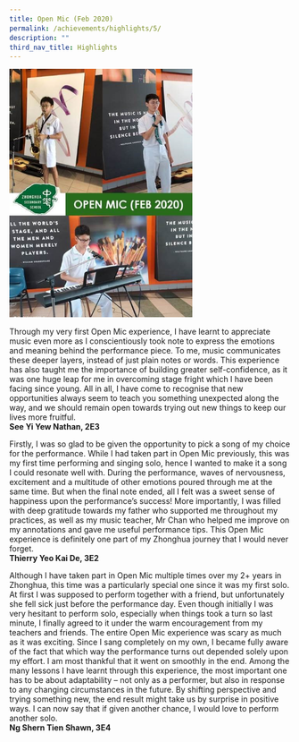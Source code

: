 ```yaml
---
title: Open Mic (Feb 2020)
permalink: /achievements/highlights/5/
description: ""
third_nav_title: Highlights
---
```

<img src="/images/open%20mic.jpg" style="width:65%">

Through my very first Open Mic experience, I have learnt to appreciate music even more as I conscientiously took note to express the emotions and meaning behind the performance piece. To me, music communicates these deeper layers, instead of just plain notes or words. This experience has also taught me the importance of building greater self-confidence, as it was one huge leap for me in overcoming stage fright which I have been facing since young. All in all, I have come to recognise that new opportunities always seem to teach you something unexpected along the way, and we should remain open towards trying out new things to keep our lives more fruitful.<br>
**See Yi Yew Nathan, 2E3**

Firstly, I was so glad to be given the opportunity to pick a song of my choice for the performance. While I had taken part in Open Mic previously, this was my first time performing and singing solo, hence I wanted to make it a song I could resonate well with. During the performance, waves of nervousness, excitement and a multitude of other emotions poured through me at the same time. But when the final note ended, all I felt was a sweet sense of happiness upon the performance’s success! More importantly, I was filled with deep gratitude towards my father who supported me throughout my practices, as well as my music teacher, Mr Chan who helped me improve on my annotations and gave me useful performance tips. This Open Mic experience is definitely one part of my Zhonghua journey that I would never forget.<br>
**Thierry Yeo Kai De, 3E2**

Although I have taken part in Open Mic multiple times over my 2+ years in Zhonghua, this time was a particularly special one since it was my first solo. At first I was supposed to perform together with a friend, but unfortunately she fell sick just before the performance day. Even though initially I was very hesitant to perform solo, especially when things took a turn so last minute, I finally agreed to it under the warm encouragement from my teachers and friends. The entire Open Mic experience was scary as much as it was exciting. Since I sang completely on my own, I became fully aware of the fact that which way the performance turns out depended solely upon my effort. I am most thankful that it went on smoothly in the end. Among the many lessons I have learnt through this experience, the most important one has to be about adaptability – not only as a performer, but also in response to any changing circumstances in the future. By shifting perspective and trying something new, the end result might take us by surprise in positive ways. I can now say that if given another chance, I would love to perform another solo.<br>
**Ng Shern Tien Shawn, 3E4**